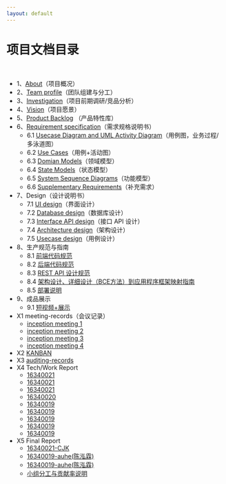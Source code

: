 ```yaml
---
layout: default
---
```


# 项目文档目录

&nbsp;&nbsp; 

* 1、[About](01-about)（项目概况）
* 2、[Team profile](02-team-profile)（团队组建与分工）
* 3、[Investigation](03-invest)（项目前期调研/竞品分析）
* 4、[Vision](04-vision)（项目愿景）
* 5、[Product Backlog](05-backlog) （产品特性库）
* 6、[Requirement specification](06-requirement)（需求规格说明书）
    - 6.1 [Usecase Diagram and UML Activity Diagram](06-useCase)（用例图，业务过程/多泳道图）
    - 6.2 [Use Cases](06-activity)（用例+活动图）
    - 6.3 [Domian Models](06-domain)（领域模型）
    - 6.4 [State Models](06-state)（状态模型）
    - 6.5 [System Sequence Diagrams](06-sequence)（功能模型）
    - 6.6 [Supplementary Requirements](06-supply)（补充需求）
* 7、Design（设计说明书）
    - 7.1 [UI design](07-UI-design)（界面设计）
    - 7.2 [Database design](07-DB-design)（数据库设计）
    - 7.3 [Interface API design](07-API-design)（接口 API 设计）
    - 7.4 [Architecture design](07-ARCH-design)（架构设计）
    - 7.5 [Usecase design](07-UCdesign)（用例设计）
* 8、生产规范与指南
    - 8.1 [前端代码规范](08-front)
    - 8.2 [后端代码规范](08-back)
    - 8.3 [REST API 设计规范](08-API)
    - 8.4 [架构设计、详细设计（BCE方法）到应用程序框架映射指南](08-BCE)
    - 8.5 [部署说明](08-docker)
* 9、成品展示
    - 9.1 [短视频+展示](09-show)
* X1 meeting-records（会议记录）
    - [inception meeting 1](X1-meeting-1)
    - [inception meeting 2](X1-meeting-2)
    - [inception meeting 3](X1-meeting-3)
    - [inception meeting 4](X1-meeting-4)
* X2 [KANBAN](X2-kanban)
* X3 [auditing-records](x3-auditing)
* X4 Tech/Work Report
    - [16340021](https://blog.csdn.net/qq_36349285/article/details/93381138)
    - [16340021](https://blog.csdn.net/qq_36349285/article/details/94351732)
    - [16340021](https://blog.csdn.net/qq_36349285/article/details/93766322)
    - [16340020](https://chenjiff.github.io/2019/05/22/server-get-or-send-data/)
    - [16340019](https://blog.csdn.net/qq_36359560/article/details/94144162)
    - [16340019](https://blog.csdn.net/qq_36359560/article/details/94218235)
    - [16340019](https://blog.csdn.net/qq_36359560/article/details/94226155)
    - [16340019](https://blog.csdn.net/qq_36359560/article/details/94232012)
    - [16340019](https://blog.csdn.net/qq_36359560/article/details/94240616)
* X5 Final Report
    - [16340021-CJK](05-CJK)
    - [16340019-auhe(陈泓霖)](05-CHL)
    - [16340019-auhe(陈泓霖)](05-CHL)
    - [小组分工与贡献率说明](X5-con)
